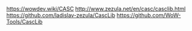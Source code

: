 ﻿https://wowdev.wiki/CASC
http://www.zezula.net/en/casc/casclib.html
https://github.com/ladislav-zezula/CascLib
https://github.com/WoW-Tools/CascLib